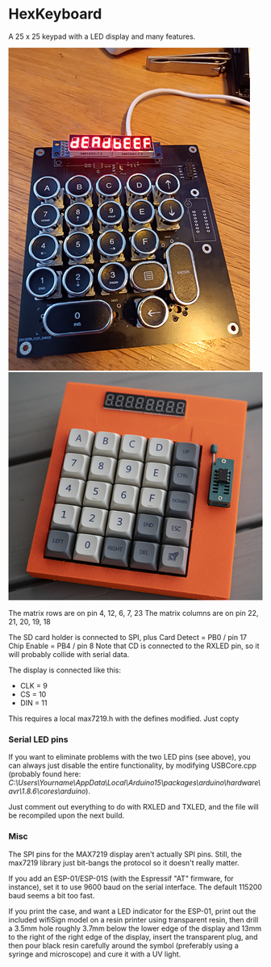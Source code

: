 # HexKeyboard

A 25 x 25 keypad with a LED display and many features.

![HexKeyboard_1](Photos/HexKeyboard_1.jpg)
![HexKeyboard_1](Photos/HexKeyboard_2.jpg)

The matrix rows are on pin 4, 12, 6, 7, 23
The matrix columns are on pin 22, 21, 20, 19, 18

The SD card holder is connected to SPI, plus
Card Detect = PB0 / pin 17
Chip Enable = PB4 / pin 8
Note that CD is connected to the RXLED pin, so it will probably collide with serial data.

The display is connected like this:

* CLK = 9
* CS = 10
* DIN = 11

This requires a local max7219.h with the defines modified. Just copty 

### Serial LED pins
If you want to eliminate problems with the two LED pins (see above), you can always just disable the entire functionality, by modifying USBCore.cpp (probably found here: _C:\Users\Yourname\AppData\Local\Arduino15\packages\arduino\hardware\avr\1.8.6\cores\arduino_).

Just comment out everything to do with RXLED and TXLED, and the file will be recompiled upon the next build.

### Misc
The SPI pins for the MAX7219 display aren't actually SPI pins. Still, the max7219 library just bit-bangs the protocol so it doesn't really matter.

If you add an ESP-01/ESP-01S (with the Espressif "AT" firmware, for instance), set it to use 9600 baud
on the serial interface. The default 115200 baud seems a bit too fast.

If you print the case, and want a LED indicator for the ESP-01, print out the included wifiSign model on
a resin printer using transparent resin, then drill a 3.5mm hole roughly 3.7mm below the lower edge of the
display and 13mm to the right of the right edge of the display, insert the transparent plug, and then pour black resin carefully around the symbol (preferably using a syringe and microscope) and cure it with a UV
light.
